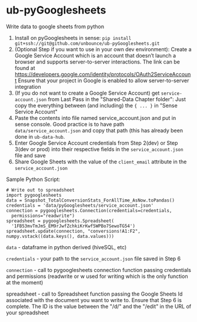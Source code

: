 # ub-pyGooglesheets
Write data to google sheets from python

1. Install on pyGooglesheets in sense: 
  `pip install git+ssh://git@github.com/unbounce/ub-pyGooglesheets.git`
2. (Optional Step if you want to use in your own dev environment): Create a Google Service Account which is an account that doesn’t launch a browser and supports server-to-server interactions. The link can be found at https://developers.google.com/identity/protocols/OAuth2ServiceAccount
  Ensure that your project in Google is enabled to allow server-to-server integration
3. (If you do not want to create a Google Service Account) get `service-account.json` from Last Pass in the "Shared-Data Chapter folder": Just copy the everything between (and including) the `{ ... }` in "Sense Service Account"
4. Paste the contents into file named service_account.json and put in sense console. Good practice is to have path `data/service_account.json` and copy that path (this has already been done in `ub-data-hub`.
5. Enter Google Service Account credentials from Step 2(dev) or Step 3(dev or prod) into their respective fields in the `service_account.json` file and save
6. Share Google Sheets with the value of  the `client_email` attribute in the `service_account.json`

Sample Python Script:

    # Write out to spreadsheet
    import pygooglesheets
    data = Snapshot_TotalConversionStats_ForAllTime_AsNow.toPandas()
    credentials = 'data/pyGooglesheets/service_account.json'
    connection = pygooglesheets.Connection(credentials=credentials,
      permissions="readwrite")
    spreadsheet = pygooglesheets.Spreadsheet(
      '1FB53mvTmJmS_EM9rJwfZchkiKrKwf5WPBo7SewoTG54')
    spreadsheet.update(connection, "conversions!A1:F2", numpy.vstack((data.keys(), data.values)))

`data` - dataframe in python derived (hiveSQL, etc)

`credentials` - your path to the `service_account.json` file saved in Step 6

`connection` - call to pygooglesheets connection function passing credentials and permissions (readwrite or w used for writing which is the only function at the moment)

spreadsheet - call to Spreadsheet function passing the Google Sheets Id associated with the document you want to write to. Ensure that Step 6 is complete. The ID is the value between the "/d/" and the "/edit" in the URL of your spreadsheet
